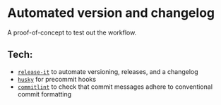 # Automated version and changelog

A proof-of-concept to test out the workflow.

## Tech:

- [`release-it`](https://github.com/release-it/release-it) to automate versioning, releases, and a changelog
- [`husky`](https://github.com/typicode/husky) for precommit hooks
- [`commitlint`](https://github.com/conventional-changelog/commitlint) to check that commit messages adhere to conventional commit formatting
